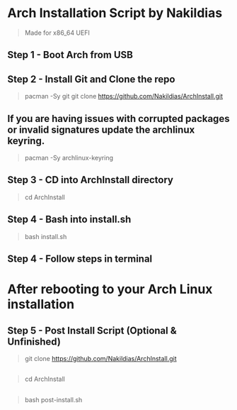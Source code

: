 # Arch Installation Script by Nakildias
> Made for x86_64 UEFI
##  Step 1 - Boot Arch from USB
##  Step 2 - Install Git and Clone the repo
> pacman -Sy git
> git clone https://github.com/Nakildias/ArchInstall.git
## If you are having issues with corrupted packages or invalid signatures update the archlinux keyring.
> pacman -Sy archlinux-keyring
##  Step 3 - CD into ArchInstall directory
> cd ArchInstall
##  Step 4 - Bash into install.sh
>bash install.sh
##  Step 4 - Follow steps in terminal
# After rebooting to your Arch Linux installation
##  Step 5 - Post Install Script (Optional & Unfinished)
> git clone https://github.com/Nakildias/ArchInstall.git
##
> cd ArchInstall
##
> bash post-install.sh
